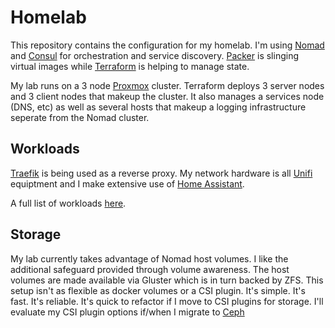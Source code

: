 # Homelab

This repository contains the configuration for my homelab. I'm using [Nomad](https://nomadproject.io) and [Consul](https://www.consul.io/) for orchestration and service discovery. [Packer](https://packer.io) is slinging virtual images while [Terraform](https://www.terraform.io) is helping to manage state. 

My lab runs on a 3 node [Proxmox](https://www.proxmox.com/en/) cluster. Terraform deploys 3 server nodes and 3 client nodes that makeup the cluster. It also manages a services node (DNS, etc) as well as several hosts that makeup a logging infrastructure seperate from the Nomad cluster.  

## Workloads

[Traefik](https://traefik.io) is being used as a reverse proxy. My network hardware is all [Unifi](https://ui.com) equiptment and I make extensive use of [Home Assistant](https://home-assistant.io). 

A full list of workloads [here](terraform/nomad/jobs/).

## Storage

My lab currently takes advantage of Nomad host volumes. I like the additional safeguard provided through volume awareness.  The host volumes are made available via Gluster which is in turn backed by ZFS. This setup isn't as flexible as docker volumes or a CSI plugin. It's simple. It's fast. It's reliable. It's quick to refactor if I move to CSI plugins for storage. I'll evaluate my CSI plugin options if/when I migrate to [Ceph](https://ceph.io)
